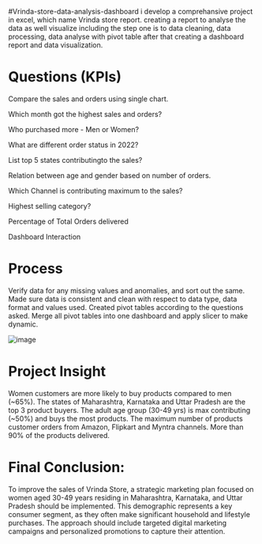 #Vrinda-store-data-analysis-dashboard
i develop a comprehansive project in excel, which name Vrinda store report. creating a report to analyse the data as well visualize including the step one is to data cleaning, data processing, data analyse with pivot table after that creating a dashboard report and data visualization.

# Questions (KPIs)
Compare the sales and orders using single chart.

Which month got the highest sales and orders?

Who purchased more - Men or Women?

What are different order status in 2022?

List top 5 states contributingto the sales?

Relation between age and gender based on number of orders.

Which Channel is contributing maximum to the sales?

Highest selling category?

Percentage of Total Orders delivered

Dashboard Interaction 

# Process
Verify data for any missing values and anomalies, and sort out the same.
Made sure data is consistent and clean with respect to data type, data format and values used.
Created pivot tables according to the questions asked.
Merge all pivot tables into one dashboard and apply slicer to make dynamic.


![image](https://github.com/user-attachments/assets/c94929b9-d37e-404e-9336-3f45e2ec9ced)

# Project Insight
Women customers are more likely to buy products compared to men (~65%).
The states of Maharashtra, Karnataka and Uttar Pradesh are the top 3 product buyers.
The adult age group (30-49 yrs) is max contributing (~50%) and buys the most products.
The maximum number of products customer orders from Amazon, Flipkart and Myntra channels.
More than 90% of the products delivered.

# Final Conclusion:
To improve the sales of Vrinda Store, a strategic marketing plan focused on women aged 30-49 years residing in Maharashtra, Karnataka, and Uttar Pradesh should be implemented. This demographic represents a key consumer segment, as they often make significant household and lifestyle purchases. The approach should include targeted digital marketing campaigns and personalized promotions to capture their attention.
















